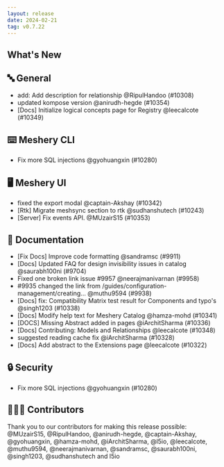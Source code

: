 ```yaml
---
layout: release
date: 2024-02-21
tag: v0.7.22
---
```


## What's New

## 🔤 General

- add: Add description for relationship @RipulHandoo (#10308)
- updated kompose version @anirudh-hegde (#10354)
- [Docs] Initialize logical concepts page for Registry @leecalcote (#10349)

## ⌨️ Meshery CLI

- Fix more SQL injections @gyohuangxin (#10280)

## 🖥 Meshery UI

- fixed the export modal @captain-Akshay (#10342)
- [Rtk] Migrate meshsync section to rtk @sudhanshutech (#10243)
- [Server] Fix events API. @MUzairS15 (#10353)

## 📖 Documentation

- [Fix Docs] Improve code formatting @sandramsc (#9911)
- [Docs] Updated FAQ for design invisibility issues in catalog @saurabh100ni (#9704)
- Fixed one broken link issue #9957 @neerajmanivarnan (#9958)
- #9935 changed the link from /guides/configuration-management/creating… @muthu9594 (#9938)
- [Docs] fix: Compatibility Matrix test result for Components and typo's @singh1203 (#10338)
- [Docs] Modify help text for Meshery Catalog @hamza-mohd (#10341)
- [DOCS] Missing Abstract added in pages @iArchitSharma (#10336)
- [Docs] Contributing: Models and Relationships @leecalcote (#10348)
- suggested reading cache fix @iArchitSharma (#10328)
- [Docs] Add abstract to the Extensions page @leecalcote (#10322)

## 🔒 Security

- Fix more SQL injections @gyohuangxin (#10280)

## 👨🏽‍💻 Contributors

Thank you to our contributors for making this release possible:
@MUzairS15, @RipulHandoo, @anirudh-hegde, @captain-Akshay, @gyohuangxin, @hamza-mohd, @iArchitSharma, @l5io, @leecalcote, @muthu9594, @neerajmanivarnan, @sandramsc, @saurabh100ni, @singh1203, @sudhanshutech and l5io
